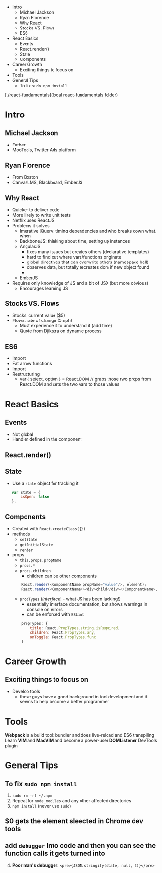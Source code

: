 <!-- MarkdownTOC -->

- Intro
	- Michael Jackson
	- Ryan Florence
	- Why React
	- Stocks VS. Flows
	- ES6
- React Basics
	- Events
	- React.render()
	- State
	- Components
- Career Growth
	- Exciting things to focus on
- Tools
- General Tips
	- To fix `sudo npm install`

<!-- /MarkdownTOC -->
[./react-fundamentals](local react-fundamentals folder)

# Intro

## Michael Jackson
 - Father
 - MooTools, Twitter Ads platform

## Ryan Florence
 - From Boston
 - CanvasLMS, Blackboard, EmberJS

## Why React
 - Quicker to deliver code
 - More likely to write unit tests
 - Netflix uses ReactJS
 - Problems it solves
 	- Imerative jQuery: timing dependencies and who breaks down what, when
 	- BackboneJS: thinking about time, setting up instances
 	- AngularJS
 		- fixes many issues but creates others (declarative templates)
 		- hard to find out where vars/functions originate
 		- global directives that can overwrite others (namespace hell)
 		- observes data, but totally recreates dom if new object found
 		- 
 	- EmberJS
 - Requires only knowledge of JS and a bit of JSX (but more obvious)
 	- Encourages learning JS

## Stocks VS. Flows
 - Stocks: current value ($5)
 - Flows: rate of change (5mph)
 	- Must experience it to understand it (add time)
 	- Quote from Djikstra on dynamic process

## ES6
 - Import
 - Fat arrow functions
 - Import
 - Restructuring
 	- var { select, option } = React.DOM // grabs those two props from React.DOM and sets the two vars to those values

# React Basics

## Events
 - Not global
 - Handler defined in the component

## React.render()

## State
 - Use a `state` object for tracking it
 ```javascript
 	var state = {
 		isOpen: false
 	};
 ```

## Components
 - Created with `React.createClass({})`
 - methods
 	- `setState`
 	- `getInitialState`
 	- `render`
 - props
 	- `this.props.propName`
 	- `props.*`
 	- `props.children`
 		- children can be other components
	```javascript
	 	React.render(<ComponentName propName="value"/>, element);
	 	React.render(<ComponentName/><div>child</div></ComponentName>, element);
	```
 	- `propTypes` (*interface*! - what JS has been lacking!)
 		- essentially interface documentation, but shows warnings in console on errors
 		- can be enforced with `ESLint`
	```javascript
	 	propTypes: {
	 		title: React.PropTypes.string.isRequired,
	 		children: React.PropTypes.any,
	 		onToggle: React.PropTypes.func
	 	}
	```

# Career Growth

## Exciting things to focus on
 - Develop tools
 	- these guys have a good background in tool development and it seems to help become a better programmer

# Tools
**Webpack** is a build tool: bundler and does live-reload and ES6 transpiling
Learn **VIM** and **MacVIM** and become a power-user
**DOMListener** DevTools plugin

# General Tips

## To fix `sudo npm install`
 1. `sudo rm -rf ~/.npm`
 2. Repeat for `node_modules` and any other affected directories
 3. `npm install` (never use `sudo`)
 ## $0 gets the element sleected in Chrome dev tools
 ## add `debugger` into code and then you can see the function calls it gets turned into
 4. **Poor man's debugger**: `<pre>{JSON.stringify(state, null, 2)}</pre>`

